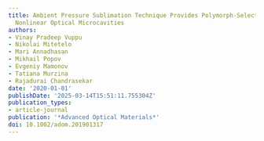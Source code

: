 ```yaml
---
title: Ambient Pressure Sublimation Technique Provides Polymorph-Selective Perylene
  Nonlinear Optical Microcavities
authors:
- Vinay Pradeep Vuppu
- Nikolai Mitetelo
- Mari Annadhasan
- Mikhail Popov
- Evgeniy Mamonov
- Tatiana Murzina
- Rajadurai Chandrasekar
date: '2020-01-01'
publishDate: '2025-03-14T15:51:11.755304Z'
publication_types:
- article-journal
publication: '*Advanced Optical Materials*'
doi: 10.1002/adom.201901317
---
```

